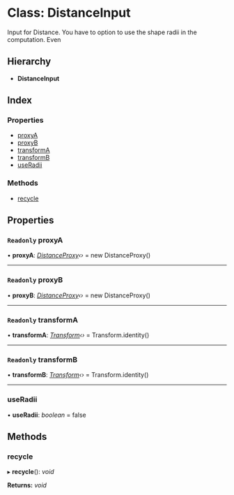 
# Class: DistanceInput

Input for Distance. You have to option to use the shape radii in the
computation. Even

## Hierarchy

* **DistanceInput**

## Index

### Properties

* [proxyA](/api/classes/distanceinput#readonly-proxya)
* [proxyB](/api/classes/distanceinput#readonly-proxyb)
* [transformA](/api/classes/distanceinput#readonly-transforma)
* [transformB](/api/classes/distanceinput#readonly-transformb)
* [useRadii](/api/classes/distanceinput#useradii)

### Methods

* [recycle](/api/classes/distanceinput#recycle)

## Properties

### `Readonly` proxyA

• **proxyA**: *[DistanceProxy](/api/classes/distanceproxy)‹›* = new DistanceProxy()

___

### `Readonly` proxyB

• **proxyB**: *[DistanceProxy](/api/classes/distanceproxy)‹›* = new DistanceProxy()

___

### `Readonly` transformA

• **transformA**: *[Transform](/api/classes/transform)‹›* = Transform.identity()

___

### `Readonly` transformB

• **transformB**: *[Transform](/api/classes/transform)‹›* = Transform.identity()

___

###  useRadii

• **useRadii**: *boolean* = false

## Methods

###  recycle

▸ **recycle**(): *void*

**Returns:** *void*
